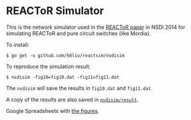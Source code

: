 # REACToR Simulator

This is the network simulator used in the 
[REACToR paper](https://www.usenix.org/system/files/conference/nsdi14/nsdi14-paper-liu_he.pdf)
in NSDI 2014 for simulating REACToR and pure circuit switches (like Mordia).

To install:

```
$ go get -u github.com/h8liu/reactsim/nsdisim
```

To reproduce the simulation result:

```
$ nsdisim -fig10=fig10.dat -fig11=fig11.dat
```

The `nsdisim` will save the results in `fig10.dat` and `fig11.dat`.

A copy of the results are also saved in 
[`nsdisim/result`](https://github.com/h8liu/reactsim/tree/master/nsdisim/result).

Google Spreadsheets with 
[the figures](https://docs.google.com/spreadsheets/d/1BQnT4f96MYPwhZupeTeVwgg0u4QOmjaK8jnaLnGTcEI/edit?usp=sharing).
